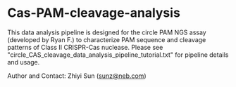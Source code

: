 # Cas-PAM-cleavage-analysis
This data analysis pipeline is designed for the circle PAM NGS assay (developed by Ryan F.) to characterize PAM sequence and cleavage patterns of Class II CRISPR-Cas nuclease. 
Please see "circle_CAS_cleavage_data_analysis_pipeline_tutorial.txt" for pipeline details and usage.

Author and Contact: Zhiyi Sun (sunz@neb.com)
